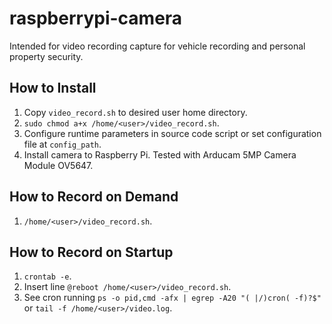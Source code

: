 # raspberrypi-camera

Intended for video recording capture for vehicle recording and personal property security.

## How to Install
1. Copy `video_record.sh` to desired user home directory.
2. `sudo chmod a+x /home/<user>/video_record.sh`.
3. Configure runtime parameters in source code script or set configuration file at `config_path`.
4. Install camera to Raspberry Pi. Tested with Arducam 5MP Camera Module OV5647.

## How to Record on Demand
1. `/home/<user>/video_record.sh`.

## How to Record on Startup

1. `crontab -e`.
2. Insert line `@reboot /home/<user>/video_record.sh`.
3. See cron running `ps -o pid,cmd -afx | egrep -A20 "( |/)cron( -f)?$"` or `tail -f /home/<user>/video.log`.